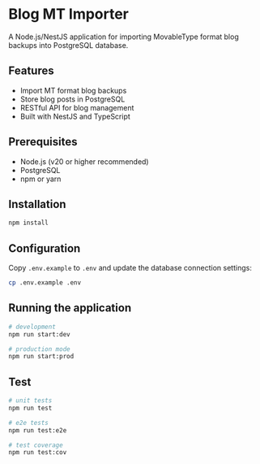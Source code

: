 # Blog MT Importer

A Node.js/NestJS application for importing MovableType format blog backups into PostgreSQL database.

## Features

- Import MT format blog backups
- Store blog posts in PostgreSQL
- RESTful API for blog management
- Built with NestJS and TypeScript

## Prerequisites

- Node.js (v20 or higher recommended)
- PostgreSQL
- npm or yarn

## Installation

```bash
npm install
```

## Configuration

Copy `.env.example` to `.env` and update the database connection settings:

```bash
cp .env.example .env
```

## Running the application

```bash
# development
npm run start:dev

# production mode
npm run start:prod
```

## Test

```bash
# unit tests
npm run test

# e2e tests
npm run test:e2e

# test coverage
npm run test:cov
```